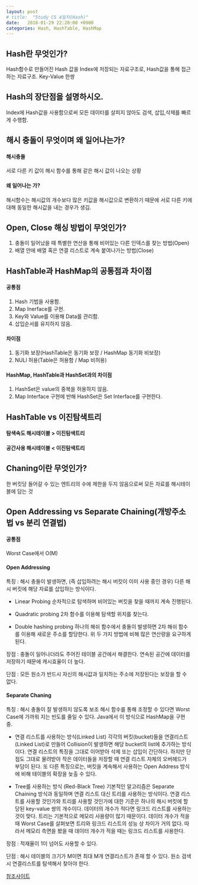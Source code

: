 ```yaml
---
layout: post
# title:  "Study CS 4일차(Hash)"
date:   2018-01-29 22:20:00 +0900
categories: Hash, HashTable, HashMap
---
```


## Hash란 무엇인가?

Hash함수로 만들어진 Hash 값을 Index에 저장되는 자료구조로, Hash값을 통해 접근하는 자료구조. Key-Value 한쌍

## Hash의 장단점을 설명하시오.

Index에 Hash값을 사용함으로써 모든 데이터를 살피지 않아도 검색, 삽입,삭제를 빠르게 수행함.

## 해시 충돌이 무엇이며 왜 일어나는가?

#### 해시충돌

서로 다른 키 값이 해시 함수를 통해 같은 해시 값이 나오는 상황

#### 왜 일어나는 가?

해시함수는 해시값의 개수보다 많은 키값을 해시값으로 변환하기 때문에 서로 다른 키에 대해 동일한 해시값을 내는 경우가 생김.

## Open, Close 해싱 방법이 무엇인가?

1. 충돌이 일어났을 때 특별한 연산을 통해 비어있는 다른 인덱스를 찾는 방법(Open)
2. 배열 안에 배열 혹은 연결 리스트로 계속 붙여나가는 방법(Close)

## HashTable과 HashMap의 공통점과 차이점

#### 공통점

1. Hash 기법을 사용함.
2. Map Inerface를 구현.
3. Key와 Value를 이용해 Data를 관리함.
4. 삽입순서를 유지하지 않음.

#### 차이점

1. 동기화 보장(HashTable은 동기화 보장 / HashMap 동기화 비보장)
2. NULl 허용(Table은 허용함 / Map 비허용)

#### HashMap, HashTable과 HashSet과의 차이점

1. HashSet은 value의 중복을 허용하지 않음.
2. Map Interface 구현에 반해 HashSet은 Set Interface를 구현한다.

## HashTable vs 이진탐색트리

#### 탐색속도 해시테이블 > 이진탐색트리

#### 공간사용 해시테이블 < 이진탐색트리

## Chaning이란 무엇인가?

한 버킷당 들어갈 수 있는 엔트리의 수에 제한을 두지 않음으로써 모든 자료를 해시테이블에 담는 것

## Open Addressing vs Separate Chaining(개방주소법 vs 분리 연결법)

#### 공통점

Worst Case에서 O(M)

#### Open Addressing

특징 : 해시 충돌이 발생하면, (즉 삽입하려는 해시 버킷이 이미 사용 중인 경우) 다른 해시 버킷에 해당 자료를 삽입하는 방식이다.

- Linear Probing
순차적으로 탐색하며 비어있는 버킷을 찾을 때까지 계속 진행된다.

- Quadratic probing
2차 함수를 이용해 탐색할 위치를 찾는다.

- Double hashing probing
하나의 해쉬 함수에서 충돌이 발생하면 2차 해쉬 함수를 이용해 새로운 주소를 할당한다. 위 두 가지 방법에 비해 많은 연산량을 요구하게 된다.

장점 : 충돌이 일어나더라도 주어진 테이블 공간에서 해결한다. 연속된 공간에 데이터를 저장하기 때문에 캐시효율이 더 높다.

단점 : 모든 원소가 반드시 자신의 해시값과 일치하는 주소에 저장된다는 보장을 할 수 없다.

#### Separate Chaning

특징 : 해시 충돌이 잘 발생하지 않도록 보조 해시 함수를 통해 조정할 수 있다면 Worst Case에 가까워 지는 빈도를 줄일 수 있다. Java에서 이 방식으로 HashMap을 구현 중.

- 연결 리스트를 사용하는 방식(Linked List)
각각의 버킷(bucket)들을 연결리스트(Linked List)로 만들어 Collision이 발생하면 해당 bucket의 list에 추가하는 방식이다. 연결 리스트의 특징을 그대로 이어받아 삭제 또는 삽입이 간단하다. 하지만 단점도 그대로 물려받아 작은 데이터들을 저장할 때 연결 리스트 자체의 오버헤드가 부담이 된다. 또 다른 특징으로는, 버킷을 계속해서 사용하는 Open Address 방식에 비해 테이블의 확장을 늦출 수 있다.

- Tree를 사용하는 방식 (Red-Black Tree)
기본적인 알고리즘은 Separate Chaining 방식과 동일하며 연결 리스트 대신 트리를 사용하는 방식이다. 연결 리스트를 사용할 것인가와 트리를 사용할 것인가에 대한 기준은 하나의 해시 버킷에 할당된 key-value 쌍의 개수이다. 데이터의 개수가 적다면 링크드 리스트를 사용하는 것이 맞다. 트리는 기본적으로 메모리 사용량이 많기 때문이다. 데이터 개수가 적을 때 Worst Case를 살펴보면 트리와 링크드 리스트의 성능 상 차이가 거의 없다. 따라서 메모리 측면을 봤을 때 데이터 개수가 적을 때는 링크드 리스트를 사용한다.

장점 : 적재율이 1이 넘어도 사용할 수 있다.

단점 : 해시 테이블의 크기가 M이면 최대 M개 연결리스트가 존재 할 수 있다. 원소 검색 시 연결리스트를 탐색해서 찾아야 한다.

[참조사이트](https://github.com/JaeYeopHan/Interview_Question_for_Beginner/tree/master/DataStructure#hashtable)

[jekyll-gh]:   https://github.com/quarl894